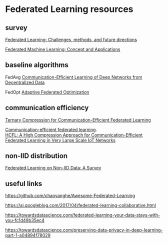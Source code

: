 # Federated Learning resources

## survey

[Federated Learning: Challenges, methods, and future directions](https://arxiv.org/abs/1908.07873)

[Federated Machine Learning: Concept and Applications](https://arxiv.org/abs/1902.04885)

## baseline algorithms

FedAvg [Communication-Efficient Learning of Deep Networks from Decentralized Data](https://arxiv.org/abs/1602.05629)

FedOpt [Adaptive Federated Optimization](https://arxiv.org/abs/2003.00295)


## communication efficiency

[Ternary Compression for Communication-Efficient Federated Learning](https://ieeexplore.ieee.org/document/9288933)

[Communication-efficient federated learning](https://www.pnas.org/doi/10.1073/pnas.2024789118).  
[HCFL: A High Compression Approach for Communication-Efficient Federated Learning in Very Large Scale IoT Networks](https://arxiv.org/abs/2204.06760)

## non-IID distribution

[Federated Learning on Non-IID Data: A Survey](https://arxiv.org/abs/2106.06843)

## useful links

https://github.com/chaoyanghe/Awesome-Federated-Learning

https://ai.googleblog.com/2017/04/federated-learning-collaborative.html

https://towardsdatascience.com/federated-learning-your-data-stays-with-you-fc1d49b35ec4

https://towardsdatascience.com/preserving-data-privacy-in-deep-learning-part-1-a04894f78029

